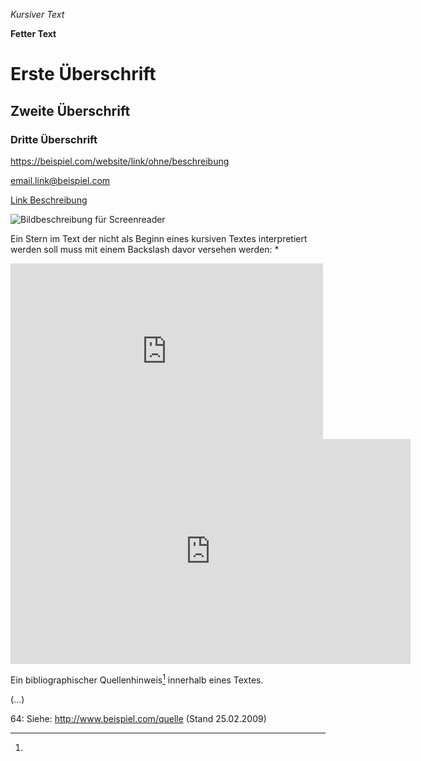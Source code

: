 <!--
  Das ist das Markdown Handbuch für die dérive Website.

  Das Handbuch enthält sämtliche Markdown Features die wir verwenden,
  und dient somit als praktisches Nachschlagewerk dass beim verfassen
  von neuen Markdowntexten hilft.

  In zweiter Linie dient es auch als Bindeglied zwischen der inhaltlichen
  und der technischen Umsetzung der Seite - Bei der technischen Umsetzung der
  Websites kann die ProgrammiererIn hier nachsehen welche Markdown Features
  die Website unterstützen muss, und umgekehrt können sich alle Verfasser von
  Inhalten darauf verlassen, dass diese dann auch korrekt dargestellt werden.

  Das Handbuch ist selbst als Markdown Dokument verfasst, in der oberen
  Menüleiste von Atom unter "Packages" -> "Markdown Preview" -> "Toggle Preview"
  kann ein Markdown Preview Panel geöffnet werden, dessen Inhalt sich
  automatisch aktualisiert wenn man hier in diesem Dokument Dinge verändert
  und ausprobiert - was erlaubt und erwünscht ist!
-->

*Kursiver Text*

**Fetter Text**

# Erste Überschrift

## Zweite Überschrift

### Dritte Überschrift

<https://beispiel.com/website/link/ohne/beschreibung>

<email.link@beispiel.com>

[Link Beschreibung](www.beispiel.com)

![Bildbeschreibung für Screenreader](/Pfad/eines/bildes.jpg "Hover Text")

Ein Stern im Text der nicht als Beginn eines kursiven Textes interpretiert
werden soll muss mit einem Backslash davor versehen werden: \*


<!--
  Anmerkung: Die folgenden Features werden im Markdown Preview Panel von Atom
             nicht korrekt dargestellt, da sie weniger stark verbreiteten
             Markdown Standards enstammen. Auf der Website werden sie aber -
             wie alle anderen Features oberhalb auch - voll unterstützt!
-->


<!-- Vimeo Embed: -->

<iframe src="http://player.vimeo.com/video/123456789" width="500" height="281" frameborder="0" webkitAllowFullScreen="webkitAllowFullScreen" mozallowfullscreen="mozallowfullscreen" allowFullScreen="allowFullScreen"></iframe>


<!-- Youtube Embed: -->

<iframe width="640" height="360" src="http://www.youtube.com/embed/xCpmfBWRPPM?feature=player_detailpage" frameborder="0" allowfullscreen="allowfullscreen"></iframe>


<!-- Bibliographische Verweise bzw. Fussnoten: -->

Ein bibliographischer Quellenhinweis[^1] innerhalb eines Textes.

(...)

[^1]:
   64:     Siehe: <http://www.beispiel.com/quelle> (Stand 25.02.2009)
